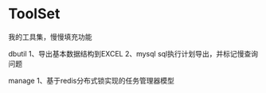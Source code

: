 # ToolSet
我的工具集，慢慢填充功能

dbutil
1、导出基本数据结构到EXCEL
2、mysql sql执行计划导出，并标记慢查询问题

manage
1、基于redis分布式锁实现的任务管理器模型
